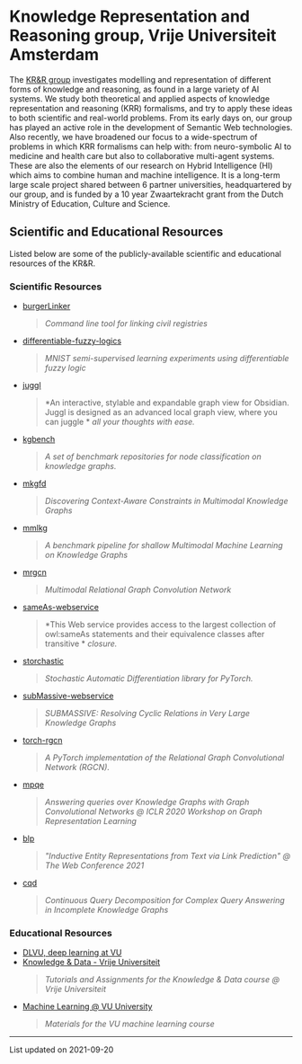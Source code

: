 # Knowledge Representation and Reasoning group, Vrije Universiteit Amsterdam

The [KR&R group](https://krr.cs.vu.nl) investigates modelling and representation of different forms of knowledge and reasoning, as found in a large variety of AI systems. We study both theoretical and applied aspects of knowledge representation and reasoning (KRR) formalisms, and try to apply these ideas to both scientific and real-world problems. From its early days on, our group has played an active role in the development of Semantic Web technologies. Also recently, we have broadened our focus to a wide-spectrum of problems in which KRR formalisms can help with: from neuro-symbolic AI to medicine and health care but also to collaborative multi-agent systems. These are also the elements of our research on Hybrid Intelligence (HI) which aims to combine human and machine intelligence. It is a long-term large scale project shared between 6 partner universities, headquartered by our group, and is funded by a 10 year Zwaartekracht grant from the Dutch Ministry of Education, Culture and Science.

## Scientific and Educational Resources

Listed below are some of the publicly-available scientific and educational resources of the KR&R.

### Scientific Resources

- [burgerLinker](https://github.com/CLARIAH/burgerLinker)
	> *Command line tool for linking civil registries*
- [differentiable-fuzzy-logics](https://github.com/HEmile/differentiable-fuzzy-logics)
	> *MNIST semi-supervised learning experiments using differentiable fuzzy logic*
- [juggl](https://github.com/HEmile/juggl)
	> *An interactive, stylable and expandable graph view for Obsidian. Juggl is designed as an advanced local graph view, where you can juggle *
	  *all your thoughts with ease.*
- [kgbench](https://github.com/pbloem/kgbench)
	> *A set of benchmark repositories for node classification on knowledge graphs.*
- [mkgfd](https://github.com/wxwilcke/mkgfd)
	> *Discovering Context-Aware Constraints in Multimodal Knowledge Graphs*
- [mmlkg](https://github.com/wxwilcke/mmlkg)
	> *A benchmark pipeline for shallow Multimodal Machine Learning on Knowledge Graphs*
- [mrgcn](https://github.com/wxwilcke/mrgcn)
	> *Multimodal Relational Graph Convolution Network*
- [sameAs-webservice](https://github.com/raadjoe/sameAs-webservice)
	> *This Web service provides access to the largest collection of owl:sameAs statements and their equivalence classes after transitive *
	  *closure.*
- [storchastic](https://github.com/HEmile/storchastic)
	> *Stochastic Automatic Differentiation library for PyTorch.*
- [subMassive-webservice](https://github.com/raadjoe/subMassive-webservice)
	> *SUBMASSIVE: Resolving Cyclic Relations in Very Large Knowledge Graphs*
- [torch-rgcn](https://github.com/thiviyanT/torch-rgcn)
	> *A PyTorch implementation of the Relational Graph Convolutional Network (RGCN).*
- [mpqe](https://github.com/dfdazac/mpqe)
	> *Answering queries over Knowledge Graphs with Graph Convolutional Networks @ ICLR 2020 Workshop on Graph Representation Learning*
- [blp](https://github.com/dfdazac/blp)
	> *"Inductive Entity Representations from Text via Link Prediction" @ The Web Conference 2021*
- [cqd](https://github.com/uclnlp/cqd)
	> *Continuous Query Decomposition for Complex Query Answering in Incomplete Knowledge Graphs*


### Educational Resources

- [DLVU, deep learning at VU](https://github.com/dlvu)
- [Knowledge & Data - Vrije Universiteit](https://github.com/ucds-vu/knowledge-data-vu)
	> *Tutorials and Assignments for the Knowledge & Data course @ Vrije Universiteit*
- [Machine Learning @ VU University](https://github.com/mlvu)
	> *Materials for the VU machine learning course*




---
List updated on 2021-09-20
